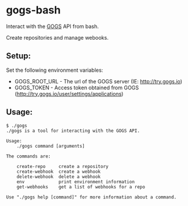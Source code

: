 gogs-bash
=========

Interact with the [GOGS](https://gogs.io/) API from bash.

Create repositories and manage webooks.

Setup:
------

Set the following environment variables:

* GOGS_ROOT_URL - The url of the GOGS server (IE: http://try.gogs.io)
* GOGS_TOKEN - Access token obtained from GOGS (http://try.gogs.io/user/settings/applications)

Usage:
------

```
$ ./gogs
./gogs is a tool for interacting with the GOGS API.

Usage:
    ./gogs command [arguments]

The commands are:

    create-repo     create a repository
    create-webhook  create a webhook
    delete-webhook  delete a webhook
    env             print environment information
    get-webhooks    get a list of webhooks for a repo

Use "./gogs help [command]" for more information about a command.
```
